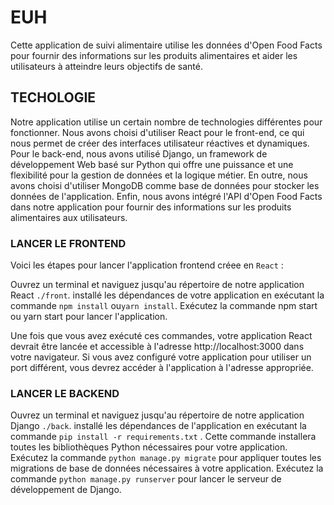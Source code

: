 # EUH

Cette application de suivi alimentaire utilise les données d'Open Food Facts pour fournir des informations sur les produits alimentaires et aider les utilisateurs à atteindre leurs objectifs de santé.

## TECHOLOGIE
Notre application utilise un certain nombre de technologies différentes pour fonctionner. Nous avons choisi d'utiliser React pour le front-end, ce qui nous permet de créer des interfaces utilisateur réactives et dynamiques. Pour le back-end, nous avons utilisé Django, un framework de développement Web basé sur Python qui offre une puissance et une flexibilité pour la gestion de données et la logique métier. En outre, nous avons choisi d'utiliser MongoDB comme base de données pour stocker les données de l'application. Enfin, nous avons intégré l'API d'Open Food Facts dans notre application pour fournir des informations sur les produits alimentaires aux utilisateurs.

### LANCER LE FRONTEND

Voici les étapes pour lancer l'application frontend créee en ```React``` :

Ouvrez un terminal et naviguez jusqu'au répertoire de notre application React ```./front```.
installé les dépendances de votre application en exécutant la commande ```npm install``` ou```yarn install```.
Exécutez la commande npm start ou yarn start pour lancer l'application.

Une fois que vous avez exécuté ces commandes, votre application React devrait être lancée et accessible à l'adresse http://localhost:3000 dans votre navigateur. Si vous avez configuré votre application pour utiliser un port différent, vous devrez accéder à l'application à l'adresse appropriée.


### LANCER LE BACKEND

Ouvrez un terminal et naviguez jusqu'au répertoire de notre application Django ```./back```.
installé les dépendances de l'application en exécutant la commande ```pip install -r requirements.txt``` . Cette commande installera toutes les bibliothèques Python nécessaires pour votre application.
Exécutez la commande ```python manage.py migrate``` pour appliquer toutes les migrations de base de données nécessaires à votre application.
Exécutez la commande ```python manage.py runserver``` pour lancer le serveur de développement de Django.

